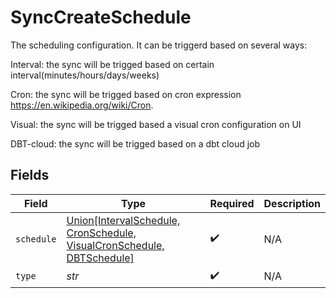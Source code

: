 # SyncCreateSchedule

The scheduling configuration. It can be triggerd based on several ways:

Interval: the sync will be trigged based on certain interval(minutes/hours/days/weeks)

Cron: the sync will be trigged based on cron expression https://en.wikipedia.org/wiki/Cron.

Visual: the sync will be trigged based a visual cron configuration on UI

DBT-cloud: the sync will be trigged based on a dbt cloud job


## Fields

| Field                                                                                                                       | Type                                                                                                                        | Required                                                                                                                    | Description                                                                                                                 |
| --------------------------------------------------------------------------------------------------------------------------- | --------------------------------------------------------------------------------------------------------------------------- | --------------------------------------------------------------------------------------------------------------------------- | --------------------------------------------------------------------------------------------------------------------------- |
| `schedule`                                                                                                                  | [Union[IntervalSchedule, CronSchedule, VisualCronSchedule, DBTSchedule]](../../models/shared/synccreatescheduleschedule.md) | :heavy_check_mark:                                                                                                          | N/A                                                                                                                         |
| `type`                                                                                                                      | *str*                                                                                                                       | :heavy_check_mark:                                                                                                          | N/A                                                                                                                         |